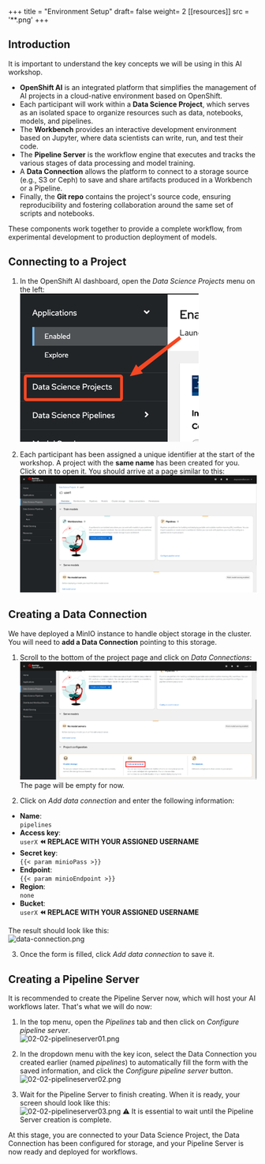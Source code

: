 +++
title = "Environment Setup"
draft= false
weight= 2
[[resources]]
  src = '**.png'
+++

## Introduction

It is important to understand the key concepts we will be using in this AI workshop.

* **OpenShift AI** is an integrated platform that simplifies the management of AI projects in a cloud-native environment based on OpenShift.
* Each participant will work within a **Data Science Project**, which serves as an isolated space to organize resources such as data, notebooks, models, and pipelines.  
* The **Workbench** provides an interactive development environment based on Jupyter, where data scientists can write, run, and test their code.  
* The **Pipeline Server** is the workflow engine that executes and tracks the various stages of data processing and model training.  
* A **Data Connection** allows the platform to connect to a storage source (e.g., S3 or Ceph) to save and share artifacts produced in a Workbench or a Pipeline.  
* Finally, the **Git repo** contains the project's source code, ensuring reproducibility and fostering collaboration around the same set of scripts and notebooks.

These components work together to provide a complete workflow, from experimental development to production deployment of models.

## Connecting to a Project

1. In the OpenShift AI dashboard, open the *Data Science Projects* menu on the left:  
![02-02-ds-proj-nav](02-02-ds-proj-nav.png)

2. Each participant has been assigned a unique identifier at the start of the workshop. A project with the **same name** has been created for you. Click on it to open it. You should arrive at a page similar to this:  
![project-empty-state](project-empty-state.png)

## Creating a Data Connection

We have deployed a MinIO instance to handle object storage in the cluster. You will need to **add a Data Connection** pointing to this storage.

1. Scroll to the bottom of the project page and click on *Data Connections*:  
![02-02-add-dc.png](02-02-add-dc.png)  
The page will be empty for now.

2. Click on *Add data connection* and enter the following information:
- **Name**:  
```pipelines```
- **Access key**:  
```userX```  **⏪ REPLACE WITH YOUR ASSIGNED USERNAME**
- **Secret key**:  
```{{< param minioPass >}}```
- **Endpoint**:  
```{{< param minioEndpoint >}}```
- **Region**:  
```none```
- **Bucket**:  
```userX```  **⏪ REPLACE WITH YOUR ASSIGNED USERNAME**

The result should look like this:  
![data-connection.png](data-connection.png)

3. Once the form is filled, click *Add data connection* to save it.

## Creating a Pipeline Server

It is recommended to create the Pipeline Server now, which will host your AI workflows later. That's what we will do now:  

1. In the top menu, open the *Pipelines* tab and then click on *Configure pipeline server*.  
![02-02-pipelineserver01.png](02-02-pipelineserver01.png)

2. In the dropdown menu with the key icon, select the Data Connection you created earlier (named *pipelines*) to automatically fill the form with the saved information, and click the *Configure pipeline server* button.  
![02-02-pipelineserver02.png](02-02-pipelineserver02.png)

3. Wait for the Pipeline Server to finish creating. When it is ready, your screen should look like this:  
![02-02-pipelineserver03.png](02-02-pipelineserver03.png)
⚠️ It is essential to wait until the Pipeline Server creation is complete.

At this stage, you are connected to your Data Science Project, the Data Connection has been configured for storage, and your Pipeline Server is now ready and deployed for workflows.
